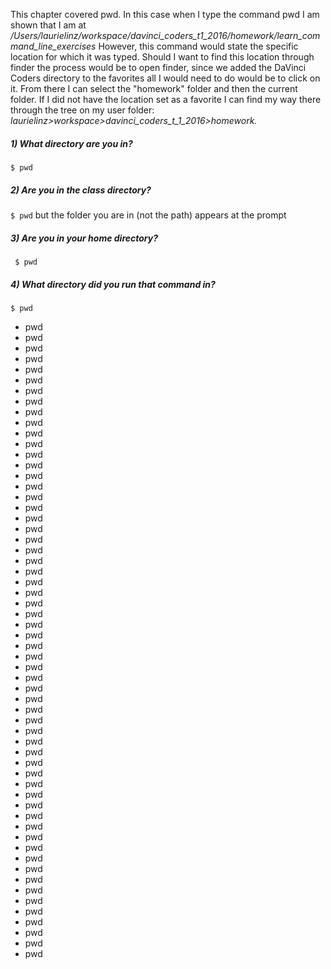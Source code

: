 This chapter covered pwd.  In this case when I type the command pwd I am shown that I am at */Users/laurielinz/workspace/davinci_coders_t1_2016/homework/learn_command_line_exercises*
However, this command would state the specific location for which it was typed. Should I want to find this location through finder the process would be to open finder, since we added the DaVinci Coders directory to the favorites all I would need to do would be to click on it. From there I can select the "homework" folder and then the current folder. If I did not have the location set as a favorite I can find my way there through the tree on my user folder: *laurielinz>workspace>davinci_coders_t_1_2016>homework.*

 ##### 1) What directory are you in?
 `$ pwd`
 
 ##### 2) Are you in the class directory?
 `$ pwd` but the folder you are in (not the path) appears at the prompt
 
 ##### 3) Are you in your home directory? 
 ` $ pwd`
 
 ##### 4) What directory did you run that command in?
 `$ pwd`
   
   
   
   - pwd
   - pwd
   - pwd
   - pwd
   - pwd
   - pwd
   - pwd
   - pwd
   - pwd
   - pwd
   - pwd
   - pwd
   - pwd
   - pwd
   - pwd
   - pwd
   - pwd
   - pwd
   - pwd
   - pwd
   - pwd
   - pwd
   - pwd
   - pwd
   - pwd
   - pwd
   - pwd
   - pwd
   - pwd
   - pwd
   - pwd
   - pwd
   - pwd
   - pwd
   - pwd
   - pwd
   - pwd
   - pwd
   - pwd
   - pwd
   - pwd
   - pwd
   - pwd
   - pwd
   - pwd
   - pwd
   - pwd
   - pwd
   - pwd
   - pwd
   - pwd
   - pwd
   - pwd
   - pwd
   - pwd
   - pwd
   - pwd
   - pwd
   - pwd
   - pwd
